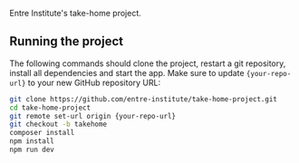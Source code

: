Entre Institute's take-home project.


## Running the project  
The following commands should clone the project, restart a git repository, install all dependencies and start the app. Make sure to update `{your-repo-url}` to your new GitHub repository URL:   

```sh
git clone https://github.com/entre-institute/take-home-project.git
cd take-home-project
git remote set-url origin {your-repo-url}
git checkout -b takehome
composer install
npm install
npm run dev
```
